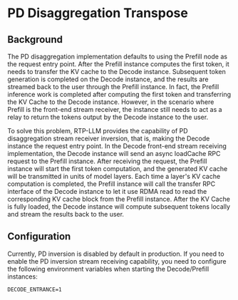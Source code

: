 # PD Disaggregation Transpose

## Background

The PD disaggregation implementation defaults to using the Prefill node as the request entry point. After the Prefill instance computes the first token, it needs to transfer the KV cache to the Decode instance. Subsequent token generation is completed on the Decode instance, and the results are streamed back to the user through the Prefill instance. In fact, the Prefill inference work is completed after computing the first token and transferring the KV Cache to the Decode instance. However, in the scenario where Prefill is the front-end stream receiver, the instance still needs to act as a relay to return the tokens output by the Decode instance to the user.

To solve this problem, RTP-LLM provides the capability of PD disaggregation stream receiver inversion, that is, making the Decode instance the request entry point. In the Decode front-end stream receiving implementation, the Decode instance will send an async loadCache RPC request to the Prefill instance. After receiving the request, the Prefill instance will start the first token computation, and the generated KV cache will be transmitted in units of model layers. Each time a layer's KV cache computation is completed, the Prefill instance will call the transfer RPC interface of the Decode instance to let it use RDMA read to read the corresponding KV cache block from the Prefill instance. After the KV Cache is fully loaded, the Decode instance will compute subsequent tokens locally and stream the results back to the user.

## Configuration

Currently, PD inversion is disabled by default in production. If you need to enable the PD inversion stream receiving capability, you need to configure the following environment variables when starting the Decode/Prefill instances:

```
DECODE_ENTRANCE=1
```
